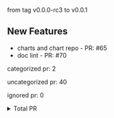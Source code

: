 from tag v0.0.0-rc3 to v0.0.1

## New Features

- charts and chart repo - PR: #65
- doc lint - PR: #70



categorized pr: 2

uncategorized pr: 40

ignored pr: 0

<details>
<summary>Total PR</summary>

https://github.com/spidernet-io/spiderpool/compare/v0.0.0-rc3...v0.0.1
</details>